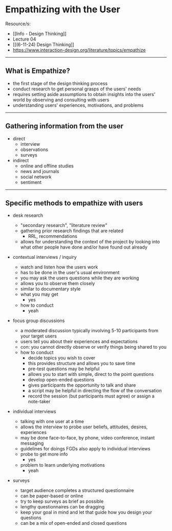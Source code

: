 # Empathizing with the User

Resource/s:

- [[Info - Design Thinking]]
- Lecture 04
- [[(6-11-24) Design Thinking]]
- https://www.interaction-design.org/literature/topics/empathize

---

## What is Empathize?

- the first stage of the design thinking process
- conduct research to get personal grasps of the users' needs
- requires setting aside assumptions to obtain insights into the users' world by observing and consulting with users
- understanding users' experiences, motivations, and problems

---

## Gathering information from the user

- direct
    - interview
    - observations
    - surveys
- indirect
    - online and offline studies
    - news and journals
    - social network
    - sentiment

---

## Specific methods to empathize with users

- desk research
    - "secondary research", "literature review"
    - gathering prior research findings that are related
        - RRL, recommendations
    - allows for understanding the context of the project by looking into what other people have done and/or have found out already

- contextual interviews / inquiry
    - watch and listen how the users work
    - has to be done in the user's usual environment
    - you may ask the users questions while they are working
    - allows you to observe them closely
    - similar to documentary style
    - what you may get
        - yes
    - how to conduct
        - yeah

- focus group discussions
    - a moderated discussion typically involving 5-10 participants from your target users
    - users tell you about their experiences and expectations
    - con: you cannot directly observe or verify things being shared to you
    - how to conduct
        - decide topics you wish to cover
        - this provides structure and allows you to save time
        - pre-test questions may be helpful
        - allows you to start with simple, direct to the point questions
        - develop open-ended questions
        - gives participants the opportunity to talk and share
        - a script may be helpful in directing the flow of the conversation
        - record the session (but participants must agree) or assign a note-taker

- individual interviews
    - talking with one user at a time
    - allows the interview to probe user beliefs, attitudes, desires, experiences
    - may be done face-to-face, by phone, video conference, instant messaging
    - guidelines for doings FGDs also apply to individual interviews
    - probe to get more info
        - yes
    - problem to learn underlying motivations
        - yeah

- surveys
    - target audience completes a structured questionnaire
    - can be paper-based or online
    - try to keep surveys as brief as possible
    - lengthy questionnaires can be dragging
    - keep your goal in mind and let that guide how you design your questions
    - can be a mix of open-ended and closed questions

